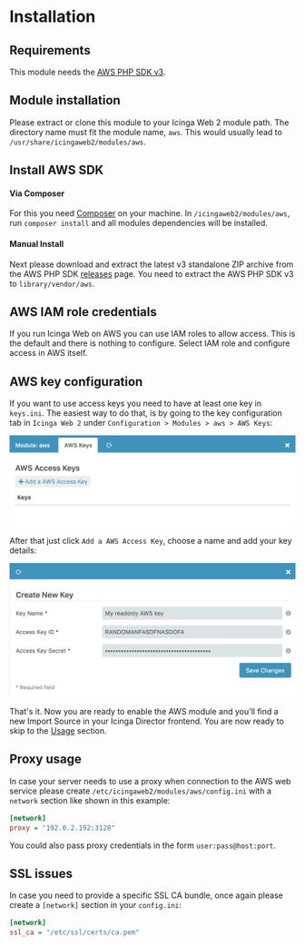 <a name="Installation-and-Configuration"></a>Installation
=========================================================

Requirements
------------

This module needs the [AWS PHP SDK v3](https://docs.aws.amazon.com/sdk-for-php/v3/developer-guide/welcome.html).

Module installation
-------------------

Please extract or clone this module to your Icinga Web 2 module path. The
directory name must fit the module name, `aws`. This would usually lead to
`/usr/share/icingaweb2/modules/aws`.

Install AWS SDK
----------------

#### Via Composer

For this you need [Composer](https://getcomposer.org/) on your machine. 
In `/icingaweb2/modules/aws`, run `composer install` and all modules dependencies will be installed. 

#### Manual Install

Next please download and extract the latest v3 standalone ZIP archive from
the AWS PHP SDK [releases](https://github.com/aws/aws-sdk-php/releases) page.
You need to extract the AWS PHP SDK v3 to `library/vendor/aws`.

AWS IAM role credentials
------------------------

If you run Icinga Web on AWS you can use IAM roles to allow access. This is the
default and there is nothing to configure. Select IAM role and configure access
in AWS itself. 


AWS key configuration
---------------------

If you want to use access keys you need to have at least one key in `keys.ini`.
The easiest way to do that, is by going to the key configuration tab in `Icinga Web 2` under
`Configuration > Modules > aws > AWS Keys`:

![AWS key config](img/10_aws_key_config.png)

After that just click `Add a AWS Access Key`, choose a name and add your key details:

![AWS add key](img/11_aws_add_key.png)

That's it. Now you are ready to enable the AWS module and you'll find a new
Import Source in your Icinga Director frontend. You are now ready to skip to
the [Usage](03-Usage.md) section.

Proxy usage
-----------

In case your server needs to use a proxy when connection to the AWS web service
please create `/etc/icingaweb2/modules/aws/config.ini` with a `network` section
like shown in this example:

```ini
[network]
proxy = "192.0.2.192:3128"
```

You could also pass proxy credentials in the form `user:pass@host:port`.

SSL issues
----------

In case you need to provide a specific SSL CA bundle, once again please create
a `[network]` section in your `config.ini`:

```ini
[network]
ssl_ca = "/etc/ssl/certs/ca.pem"
```
